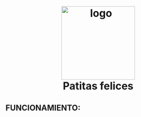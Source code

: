 
<h1 align="center">
    <img src="https://github.com/Candiia/pruebaProyectoFinal/assets/150147341/0de6527b-95fa-42f2-9fcd-66ab10476625" alt="logo" width="200px" height="200px">
  <br>
    Patitas felices
  <br>
</h1>


## FUNCIONAMIENTO:

